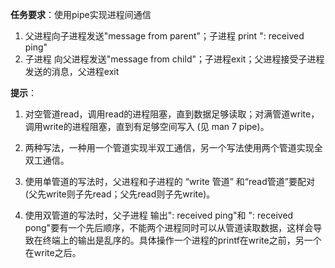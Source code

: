 **任务要求**：使用pipe实现进程间通信

1. 父进程向子进程发送"message from parent"；子进程 print "<pid>: received ping"
2. 子进程 向父进程发送"message from child"；子进程exit；父进程接受子进程发送的消息，父进程exit

**提示**：

1. 对空管道read，调用read的进程阻塞，直到数据足够读取；对满管道write，调用write的进程阻塞，直到有足够空间写入 (见 man 7 pipe)。

2. 两种写法，一种用一个管道实现半双工通信，另一个写法使用两个管道实现全双工通信。

3. 使用单管道的写法时，父进程和子进程的 “write 管道” 和“read管道”要配对 (父先write则子先read；父先read则子先write)。

4. 使用双管道的写法时，父子进程 输出"<pid>: received ping"和 "<pid>: received pong"要有一个先后顺序，不能两个进程同时可以从管道读取数据，这样会导致在终端上的输出是乱序的。具体操作一个进程的printf在write之前，另一个在write之后。

   

